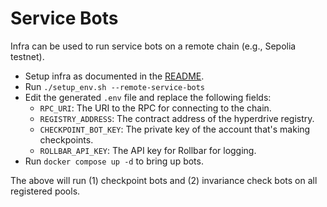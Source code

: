 # Service Bots
Infra can be used to run service bots on a remote chain (e.g., Sepolia testnet).

- Setup infra as documented in the [README](README.md#setup).
- Run `./setup_env.sh --remote-service-bots`
- Edit the generated `.env` file and replace the following fields:
  - `RPC_URI`: The URI to the RPC for connecting to the chain.
  - `REGISTRY_ADDRESS`: The contract address of the hyperdrive registry.
  - `CHECKPOINT_BOT_KEY`: The private key of the account that's making checkpoints.
  - `ROLLBAR_API_KEY`: The API key for Rollbar for logging.
- Run `docker compose up -d` to bring up bots.

The above will run (1) checkpoint bots and (2) invariance check bots on all registered pools.
